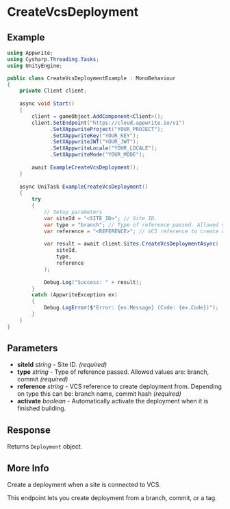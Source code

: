 # CreateVcsDeployment

## Example

```csharp
using Appwrite;
using Cysharp.Threading.Tasks;
using UnityEngine;

public class CreateVcsDeploymentExample : MonoBehaviour
{
    private Client client;
    
    async void Start()
    {
        client = gameObject.AddComponent<Client>();
        client.SetEndpoint("https://cloud.appwrite.io/v1")
              .SetXAppwriteProject("YOUR_PROJECT");
              .SetXAppwriteKey("YOUR_KEY");
              .SetXAppwriteJWT("YOUR_JWT");
              .SetXAppwriteLocale("YOUR_LOCALE");
              .SetXAppwriteMode("YOUR_MODE");
        
        await ExampleCreateVcsDeployment();
    }
    
    async UniTask ExampleCreateVcsDeployment()
    {
        try
        {
            // Setup parameters
            var siteId = "<SITE_ID>"; // Site ID.
            var type = "branch"; // Type of reference passed. Allowed values are: branch, commit
            var reference = "<REFERENCE>"; // VCS reference to create deployment from. Depending on type this can be: branch name, commit hash
            
            var result = await client.Sites.CreateVcsDeploymentAsync(
                siteId,
                type,
                reference
            );
            
            Debug.Log("Success: " + result);
        }
        catch (AppwriteException ex)
        {
            Debug.LogError($"Error: {ex.Message} (Code: {ex.Code})");
        }
    }
}
```

## Parameters

- **siteId** *string* - Site ID. *(required)*
- **type** *string* - Type of reference passed. Allowed values are: branch, commit *(required)*
- **reference** *string* - VCS reference to create deployment from. Depending on type this can be: branch name, commit hash *(required)*
- **activate** *boolean* - Automatically activate the deployment when it is finished building.

## Response

Returns `Deployment` object.
## More Info

Create a deployment when a site is connected to VCS.

This endpoint lets you create deployment from a branch, commit, or a tag.

